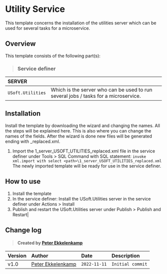 # Utility Service
This template concerns the installation of the utilities server which can be used for several tasks for a microservice.
## Overview
This template consists of the following part(s):
> ### Service definer
|SERVER||
|:-|-|
|`USoft.Utilities`|Which is the server who can be used to run several jobs / tasks for a microservice.|
## Installation
Install the template by downloading the wizard and changing the names.
All the steps will be explained here.
This is also where you can change the names of the fields.
After the wizard is done new files will be generated ending with _replaced.xml.
1. Import the 1_server_USOFT_UTILITIES_replaced.xml file in the service definer under Tools > SQL Command with SQL statement:
`invoke xml.import with select <path>\1_server_USOFT_UTILITIES_replaced.xml`
The newly imported template will be ready for use in the service definer.
## How to use
1. Install the template
2. In the service definer: Install the USoft.Utilities server in the service definer under Actions > Install
3. Publish and restart the USoft.Utilities server under Publish > Publish and Restart|
## Change log
> #### Created by [Peter Ekkelenkamp](mailto:peter.ekkelenkamp@usoft.com)
|Version|Author|Date|Description|
|:---|:---|:---|:---|
|v1.0|[Peter Ekkelenkamp](mailto:peter.ekkelenkamp@usoft.com) |`2022-11-11`|`Initial commit`|